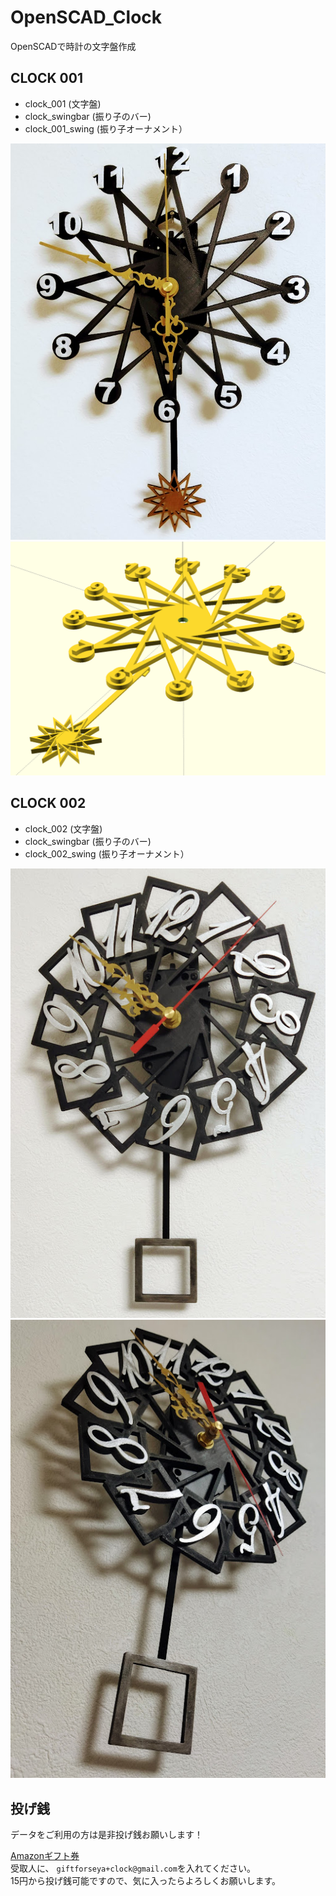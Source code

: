 # OpenSCAD_Clock

OpenSCADで時計の文字盤作成

## CLOCK 001

- clock_001 (文字盤)
- clock_swingbar (振り子のバー)
- clock_001_swing (振り子オーナメント）

![](img/clock_001_01.jpg)
![](img/clock_001_04.png)

## CLOCK 002

- clock_002 (文字盤)
- clock_swingbar (振り子のバー)
- clock_002_swing (振り子オーナメント）

![](img/clock_002_01.jpg)
![](img/clock_002_02.jpg)


## 投げ銭

データをご利用の方は是非投げ銭お願いします！

[Amazonギフト券](https://amzn.to/39yuS50)  
受取人に、 `giftforseya+clock@gmail.com`を入れてください。  
15円から投げ銭可能ですので、気に入ったらよろしくお願いします。
